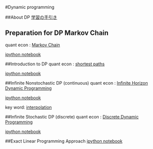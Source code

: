 

#Dynamic programming

##About DP
[学習の手引き](https://drive.google.com/file/d/0BxFDo4BybTIzRU9aLU5nRXRkclk/view?usp=sharing)

## Preparation for DP __Markov Chain__
quant econ : [Markov Chain](http://quant-econ.net/py/finite_markov.html)

[ipython notebook](https://github.com/keiikegami/DP/blob/master/Finite%20Markov%20Chain.ipynb)

##Introduction to DP
quant econ : [shortest paths](http://quant-econ.net/py/short_path.html)

[ipython notebook](https://github.com/keiikegami/DP/blob/master/shortest_path_problem%20(introduction%20to%20DP).ipynb)

##Infinite Nonstochastic DP (continuous)
quant econ : [Infinite Horizon Dynamic Programming](http://quant-econ.net/py/dp_intro.html#fvi-alg-py)

[ipython notebook](https://github.com/keiikegami/DP/blob/master/inifinite_nonstochastic_DP.ipynb)

key word: [interpolation](https://en.wikipedia.org/wiki/Interpolation)

##Infinite Stochastic DP (discrete)
quant econ : [Discrete Dynamic Programming](http://quant-econ.net/py/discrete_dp.html)

[ipython notebook](https://github.com/keiikegami/DP/blob/master/discrete%20dynamic%20programming.ipynb)

##Exact Linear Programming Approach
[ipython notebook](https://github.com/keiikegami/DP/blob/master/LP%20approach%20.ipynb)
